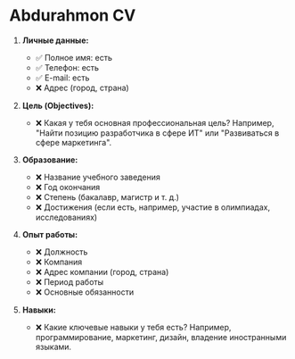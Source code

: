 # Abdurahmon CV
1. **Личные данные:**  
   - ✅ Полное имя: есть
   - ✅ Телефон: есть
   - ✅ E-mail: есть
   - ❌ Адрес (город, страна)

2. **Цель (Objectives):**  
   - ❌ Какая у тебя основная профессиональная цель? Например, "Найти позицию разработчика в сфере ИТ" или "Развиваться в сфере маркетинга".

3. **Образование:**  
   - ❌ Название учебного заведения  
   - ❌ Год окончания  
   - ❌ Степень (бакалавр, магистр и т. д.)  
   - ❌ Достижения (если есть, например, участие в олимпиадах, исследованиях)  

4. **Опыт работы:**  
   - ❌ Должность  
   - ❌ Компания  
   - ❌ Адрес компании (город, страна)  
   - ❌ Период работы  
   - ❌ Основные обязанности  

5. **Навыки:**  
   - ❌ Какие ключевые навыки у тебя есть? Например, программирование, маркетинг, дизайн, владение иностранными языками.  
